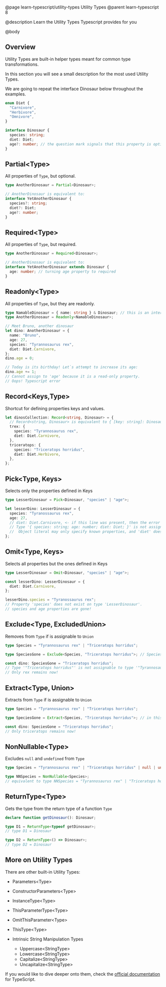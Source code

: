 @page learn-typescript/utility-types Utility Types
@parent learn-typescript 8

@description Learn the Utility Types Typescript provides for you

@body

## Overview

Utility Types are built-in helper types meant for common type transformations.

In this section you will see a small description for the most used Utility Types.

We are going to repeat the interface Dinosaur below throughout the examples.

```typescript
enum Diet {
  "Carnivore",
  "Herbivore",
  "Omnivore",
}

interface Dinosaur {
  species: string;
  diet: Diet;
  age?: number; // the question mark signals that this property is optional
}
```

## Partial&lt;Type&gt;

All properties of `Type`, but optional.

```typescript
type AnotherDinosaur = Partial<Dinosaur>;

// AnotherDinosaur is equivalent to:
interface YetAnotherDinosaur {
  species?: string;
  diet?: Diet;
  age?: number;
}
```

## Required&lt;Type&gt;

All properties of `Type`, but required.

```typescript
type AnotherDinosaur = Required<Dinosaur>;

// AnotherDinosaur is equivalent to:
interface YetAnotherDinosaur extends Dinosaur {
  age: number; // turning age property to required
}
```

## Readonly&lt;Type&gt;

All properties of `Type`, but they are readonly.

```typescript
type NamableDinosaur = { name: string } & Dinosaur; // this is an intersection between { name: string } and Dinosaur. Think { name: string } + Dinosaur
type AnotherDinosaur = Readonly<NamableDinosaur>;

// Meet Bruno, another dinosaur
let dino: AnotherDinosaur = {
  name: "Bruno",
  age: 27,
  species: "Tyrannosaurus rex",
  diet: Diet.Carnivore,
};
dino.age = 0;

// Today is its birthday! Let`s attempt to increase its age:
dino.age += 1;
// Cannot assign to 'age' because it is a read-only property.
// Oops! Typescript error
```

## Record&lt;Keys,Type&gt;

Shortcut for defining properties keys and values.

```typescript
let dinosCollection: Record<string, Dinosaur> = {
  // Record<string, Dinosaur> is equivalent to { [key: string]: Dinosaur }
  trex: {
    species: "Tyrannosaurus rex",
    diet: Diet.Carnivore,
  },
  triceratops: {
    species: "Triceratops horridus",
    diet: Diet.Herbivore,
  },
};
```

## Pick&lt;Type, Keys&gt;

Selects only the properties defined in Keys

```typescript
type LesserDinosaur = Pick<Dinosaur, "species" | "age">;

let lesserDino: LesserDinosaur = {
  species: "Tyranossaurus rex",
  age: 27,
  // diet: Diet.Carnivore, <- if this line was present, then the error below would be thrown by typescript
  // Type '{ species: string; age: number; diet: Diet; }' is not assignable to type 'LesserDinosaur'.
  //  Object literal may only specify known properties, and 'diet' does not exist in type 'LesserDinosaur'.
};
```

## Omit&lt;Type, Keys&gt;

Selects all properties but the ones defined in Keys

```typescript
type LesserDinosaur = Omit<Dinosaur, "species" | "age">;

const lesserDino: LesserDinosaur = {
  diet: Diet.Carnivore,
};

lesserDino.species = "Tyranossaurus rex";
// Property 'species' does not exist on type 'LesserDinosaur'.
// species and age properties are gone!
```

## Exclude&lt;Type, ExcludedUnion&gt;

Removes from `Type` if is assignable to `Union`

```typescript
type Species = "Tyrannosaurus rex" | "Triceratops horridus";

type SpeciesGone = Exclude<Species, "Triceratops horridus">; // SpeciesGone is Species minus Triceratops horridus

const dino: SpeciesGone = "Triceratops horridus";
// Type '"Triceratops horridus"' is not assignable to type '"Tyrannosaurus rex"'.
// Only rex remains now!
```

## Extract&lt;Type, Union&gt;

Extracts from `Type` if is assignable to `Union`

```typescript
type Species = "Tyrannosaurus rex" | "Triceratops horridus";

type SpeciesGone = Extract<Species, "Triceratops horridus">; // in this case, equivalent to type SpeciesGone = "Triceratops horridus"

const dino: SpeciesGone = "Triceratops horridus";
// Only triceratops remains now!
```

## NonNullable&lt;Type&gt;

Excludes `null` and `undefined` from `Type`

```typescript
type Species = "Tyrannosaurus rex" | "Triceratops horridus" | null | undefined;

type NNSpecies = NonNullable<Species>;
// equivalent to type NNSpecies = "Tyrannosaurus rex" | "Triceratops horridus"
```

## ReturnType&lt;Type&gt;

Gets the type from the return type of a function `Type`

```typescript
declare function getDinosaur(): Dinosaur;

type D1 = ReturnType<typeof getDinosaur>;
// type D1 = Dinosaur

type D2 = ReturnType<() => Dinosaur>;
// type D2 = Dinosaur
```

## More on Utility Types

There are other built-in Utility Types:

- Parameters&lt;Type&gt;
- ConstructorParameters&lt;Type&gt;
- InstanceType&lt;Type&gt;
- ThisParameterType&lt;Type&gt;
- OmitThisParameter&lt;Type&gt;
- ThisType&lt;Type&gt;
- Intrinsic String Manipulation Types

  - Uppercase&lt;StringType&gt;
  - Lowercase&lt;StringType&gt;
  - Capitalize&lt;StringType&gt;
  - Uncapitalize&lt;StringType&gt;

If you would like to dive deeper onto them, check the [official documentation](https://www.typescriptlang.org/docs/handbook/utility-types.html "The Typescript Handbook") for TypeScript.
